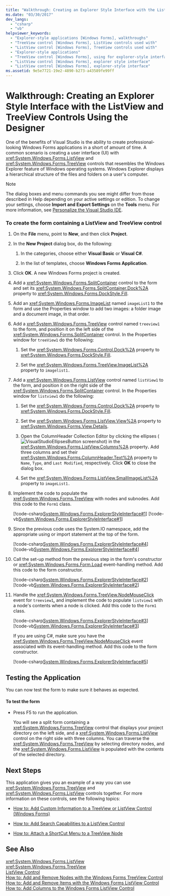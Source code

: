 ```yaml
---
title: "Walkthrough: Creating an Explorer Style Interface with the ListView and TreeView Controls Using the Designer"
ms.date: "03/30/2017"
dev_langs: 
  - "csharp"
  - "vb"
helpviewer_keywords: 
  - "Explorer-style applications [Windows Forms], walkthroughs"
  - "TreeView control [Windows Forms], ListView controls used with"
  - "ListView control [Windows Forms], TreeView controls used with"
  - "Explorer-style applications"
  - "TreeView control [Windows Forms], using for explorer-style interface"
  - "ListView control [Windows Forms], explorer style interface"
  - "ListView control [Windows Forms], explorer-style interface"
ms.assetid: 9e5e7721-19e2-4890-b273-a43589fe99ff
---
```

# Walkthrough: Creating an Explorer Style Interface with the ListView and TreeView Controls Using the Designer
One of the benefits of Visual Studio is the ability to create professional-looking Windows Forms applications in a short of amount of time. A common scenario is creating a user interface (UI) with <xref:System.Windows.Forms.ListView> and <xref:System.Windows.Forms.TreeView> controls that resembles the Windows Explorer feature of Windows operating systems. Windows Explorer displays a hierarchical structure of the files and folders on a user's computer.  
  
> [!NOTE]
>  The dialog boxes and menu commands you see might differ from those described in Help depending on your active settings or edition. To change your settings, choose **Import and Export Settings** on the **Tools** menu. For more information, see [Personalize the Visual Studio IDE](/visualstudio/ide/personalizing-the-visual-studio-ide).  
  
### To create the form containing a ListView and TreeView control  
  
1. On the **File** menu, point to **New**, and then click **Project**.  
  
2. In the **New Project** dialog box, do the following:  
  
   1.  In the categories, choose either **Visual Basic** or **Visual C#**.  
  
   2.  In the list of templates, choose **Windows Forms Application**.  
  
3. Click **OK**. A new Windows Forms project is created.  
  
4. Add a <xref:System.Windows.Forms.SplitContainer> control to the form and set its <xref:System.Windows.Forms.SplitContainer.Dock%2A> property to <xref:System.Windows.Forms.DockStyle.Fill>.  
  
5. Add an <xref:System.Windows.Forms.ImageList> named `imageList1` to the form and use the Properties window to add two images: a folder image and a document image, in that order.  
  
6. Add a <xref:System.Windows.Forms.TreeView> control named `treeview1` to the form, and position it on the left side of the <xref:System.Windows.Forms.SplitContainer> control. In the Properties window for `treeView1` do the following:  
  
   1.  Set the <xref:System.Windows.Forms.Control.Dock%2A> property to <xref:System.Windows.Forms.DockStyle.Fill>.  
  
   2.  Set the <xref:System.Windows.Forms.TreeView.ImageList%2A> property to `imagelist1.`  
  
7. Add a <xref:System.Windows.Forms.ListView> control named `listView1` to the form, and position it on the right side of the <xref:System.Windows.Forms.SplitContainer> control. In the Properties window for `listview1` do the following:  
  
   1. Set the <xref:System.Windows.Forms.Control.Dock%2A> property to <xref:System.Windows.Forms.DockStyle.Fill>.  
  
   2. Set the <xref:System.Windows.Forms.ListView.View%2A> property to <xref:System.Windows.Forms.View.Details>.  
  
   3. Open the ColumnHeader Collection Editor by clicking the ellipses (![VisualStudioEllipsesButton screenshot](../../../../docs/framework/winforms/media/vbellipsesbutton.png "vbEllipsesButton")) in the <xref:System.Windows.Forms.ListView.Columns%2A> property<strong>.</strong> Add three columns and set their <xref:System.Windows.Forms.ColumnHeader.Text%2A> property to `Name`, `Type`, and `Last Modified`, respectively. Click **OK** to close the dialog box.  
  
   4. Set the <xref:System.Windows.Forms.ListView.SmallImageList%2A> property to `imageList1.`  
  
8. Implement the code to populate the <xref:System.Windows.Forms.TreeView> with nodes and subnodes. Add this code to the `Form1` class.  
  
    [!code-csharp[System.Windows.Forms.ExplorerStyleInterface#1](../../../../samples/snippets/csharp/VS_Snippets_Winforms/System.Windows.Forms.ExplorerStyleInterface/CS/Form1.cs#1)]
    [!code-vb[System.Windows.Forms.ExplorerStyleInterface#1](../../../../samples/snippets/visualbasic/VS_Snippets_Winforms/System.Windows.Forms.ExplorerStyleInterface/VB/Form1.vb#1)]  
  
9. Since the previous code uses the System.IO namespace, add the appropriate using or import statement at the top of the form.  
  
     [!code-csharp[System.Windows.Forms.ExplorerStyleInterface#4](../../../../samples/snippets/csharp/VS_Snippets_Winforms/System.Windows.Forms.ExplorerStyleInterface/CS/Form1.cs#4)]
     [!code-vb[System.Windows.Forms.ExplorerStyleInterface#4](../../../../samples/snippets/visualbasic/VS_Snippets_Winforms/System.Windows.Forms.ExplorerStyleInterface/VB/Form1.vb#4)]  
  
10. Call the set-up method from the previous step in the form's constructor or <xref:System.Windows.Forms.Form.Load> event-handling method. Add this code to the form constructor.  
  
     [!code-csharp[System.Windows.Forms.ExplorerStyleInterface#2](../../../../samples/snippets/csharp/VS_Snippets_Winforms/System.Windows.Forms.ExplorerStyleInterface/CS/Form1.cs#2)]
     [!code-vb[System.Windows.Forms.ExplorerStyleInterface#2](../../../../samples/snippets/visualbasic/VS_Snippets_Winforms/System.Windows.Forms.ExplorerStyleInterface/VB/Form1.vb#2)]  
  
11. Handle the <xref:System.Windows.Forms.TreeView.NodeMouseClick> event for `treeview1`**,** and implement the code to populate `listview1` with a node's contents when a node is clicked. Add this code to the `Form1` class.  
  
     [!code-csharp[System.Windows.Forms.ExplorerStyleInterface#3](../../../../samples/snippets/csharp/VS_Snippets_Winforms/System.Windows.Forms.ExplorerStyleInterface/CS/Form1.cs#3)]
     [!code-vb[System.Windows.Forms.ExplorerStyleInterface#3](../../../../samples/snippets/visualbasic/VS_Snippets_Winforms/System.Windows.Forms.ExplorerStyleInterface/VB/Form1.vb#3)]  
  
     If you are using C#, make sure you have the <xref:System.Windows.Forms.TreeView.NodeMouseClick> event associated with its event-handling method. Add this code to the form constructor.  
  
     [!code-csharp[System.Windows.Forms.ExplorerStyleInterface#5](../../../../samples/snippets/csharp/VS_Snippets_Winforms/System.Windows.Forms.ExplorerStyleInterface/CS/Form1.cs#5)]  
  
## Testing the Application  
 You can now test the form to make sure it behaves as expected.  
  
#### To test the form  
  
-   Press F5 to run the application.  
  
     You will see a split form containing a <xref:System.Windows.Forms.TreeView> control that displays your project directory on the left side, and a <xref:System.Windows.Forms.ListView> control on the right side with three columns. You can traverse the <xref:System.Windows.Forms.TreeView> by selecting directory nodes, and the <xref:System.Windows.Forms.ListView> is populated with the contents of the selected directory.  
  
## Next Steps  
 This application gives you an example of a way you can use <xref:System.Windows.Forms.TreeView> and <xref:System.Windows.Forms.ListView> controls together. For more information on these controls, see the following topics:  
  
-   [How to: Add Custom Information to a TreeView or ListView Control (Windows Forms)](../../../../docs/framework/winforms/controls/add-custom-information-to-a-treeview-or-listview-control-wf.md)  
  
-   [How to: Add Search Capabilities to a ListView Control](../../../../docs/framework/winforms/controls/how-to-add-search-capabilities-to-a-listview-control.md)  
  
-   [How to: Attach a ShortCut Menu to a TreeView Node](../../../../docs/framework/winforms/controls/how-to-attach-a-shortcut-menu-to-a-treeview-node.md)  
  
## See Also  
 <xref:System.Windows.Forms.ListView>  
 <xref:System.Windows.Forms.TreeView>  
 [ListView Control](../../../../docs/framework/winforms/controls/listview-control-windows-forms.md)  
 [How to: Add and Remove Nodes with the Windows Forms TreeView Control](../../../../docs/framework/winforms/controls/how-to-add-and-remove-nodes-with-the-windows-forms-treeview-control.md)  
 [How to: Add and Remove Items with the Windows Forms ListView Control](../../../../docs/framework/winforms/controls/how-to-add-and-remove-items-with-the-windows-forms-listview-control.md)  
 [How to: Add Columns to the Windows Forms ListView Control](../../../../docs/framework/winforms/controls/how-to-add-columns-to-the-windows-forms-listview-control.md)
